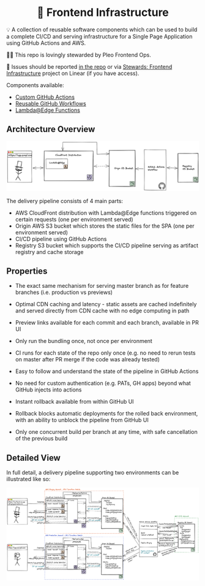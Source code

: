 <h1 align="center">
  🔋 Frontend Infrastructure
</h1>

💡 A collection of reusable software components which can be used to build a complete CI/CD and serving infrastructure for a Single Page Application using GitHub Actions and AWS.

👨‍🔧 This repo is lovingly stewarded by Pleo Frontend Ops.

🐛 Issues should be reported [in the repo](https://github.com/pleo-io/frontend-infrastructure/issues) or via [Stewards: Frontend Infrastructure](https://linear.app/pleo/project/stewards-frontend-infrastructure-53a0a536f855) project on Linear (if you have access).

Components available:

- [Custom GitHub Actions](/actions)
- [Reusable GitHub Workflows](/workflows)
- [Lambda@Edge Functions](/edge-lambdas)

## Architecture Overview

![](simple.png)

The delivery pipeline consists of 4 main parts:

- AWS CloudFront distribution with Lambda@Edge functions triggered on certain requests (one per environment served)
- Origin AWS S3 bucket which stores the static files for the SPA (one per environment served)
- CI/CD pipeline using GitHub Actions
- Registry S3 bucket which supports the CI/CD pipeline serving as artifact registry and cache storage

## Properties

- The exact same mechanism for serving master branch as for feature branches (i.e. production vs previews)
- Optimal CDN caching and latency - static assets are cached indefinitely and served directly from CDN cache with no edge computing in path
- Preview links available for each commit and each branch, available in PR UI

- Only run the bundling once, not once per environment
- CI runs for each state of the repo only once (e.g. no need to rerun tests on master after PR merge if the code was already tested)
- Easy to follow and understand the state of the pipeline in GitHub Actions
- No need for custom authentication (e.g. PATs, GH apps) beyond what GitHub injects into actions
- Instant rollback available from within GitHub UI
- Rollback blocks automatic deployments for the rolled back environment, with an ability to unblock the pipeline from GitHub UI
- Only one concurrent build per branch at any time, with safe cancellation of the previous build

## Detailed View

In full detail, a delivery pipeline supporting two environments can be illustrated like so:

![](full.png)
